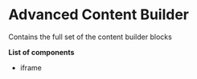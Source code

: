 # Advanced Content Builder

Contains the full set of the content builder blocks

**List of components**
- iframe
